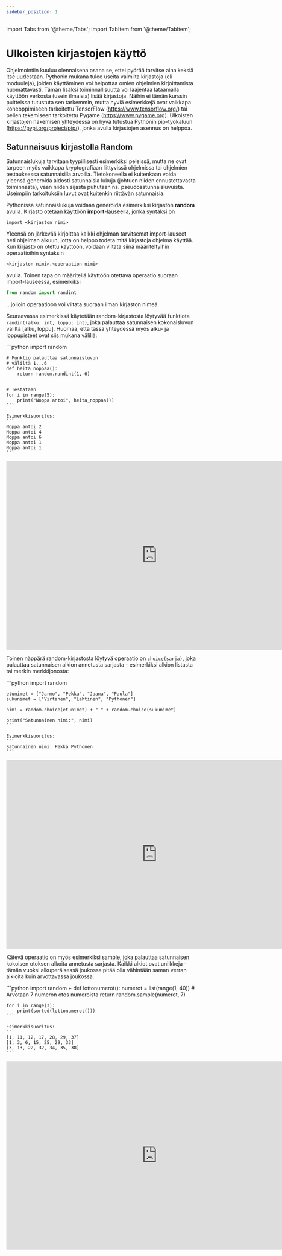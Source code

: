 ```yaml
---
sidebar_position: 1
---
```

import Tabs from '@theme/Tabs';
import TabItem from '@theme/TabItem';

# Ulkoisten kirjastojen käyttö

Ohjelmointiin kuuluu olennaisena osana se, ettei pyörää tarvitse aina keksiä itse uudestaan. Pythonin mukana tulee useita valmiita kirjastoja (eli moduuleja), joiden käyttäminen voi helpottaa omien ohjelmien kirjoittamista huomattavasti. Tämän lisäksi toiminnallisuutta voi laajentaa lataamalla käyttöön verkosta (usein ilmaisia) lisää kirjastoja. Näihin ei tämän kurssin puitteissa tutustuta sen tarkemmin, mutta hyviä esimerkkejä ovat vaikkapa koneoppimiseen tarkoitettu TensorFlow (https://www.tensorflow.org/) tai pelien tekemiseen tarkoitettu Pygame (https://www.pygame.org). Ulkoisten kirjastojen hakemisen yhteydessä on hyvä tutustua Pythonin pip-työkaluun (https://pypi.org/project/pip/), jonka avulla kirjastojen asennus on helppoa.

## Satunnaisuus kirjastolla Random

Satunnaislukuja tarvitaan tyypillisesti esimerkiksi peleissä, mutta ne ovat tarpeen myös vaikkapa kryptografiaan liittyvissä ohjelmissa tai ohjelmien testauksessa satunnaisilla arvoilla. Tietokoneella ei kuitenkaan voida yleensä generoida aidosti satunnaisia lukuja (johtuen niiden ennustettavasta toiminnasta), vaan niiden sijasta puhutaan ns. pseudosatunnaisluvuista. Useimpiin tarkoituksiin luvut ovat kuitenkin riittävän satunnaisia.

Pythonissa satunnaislukuja voidaan generoida esimerkiksi kirjaston **random** avulla. Kirjasto otetaan käyttöön **import**-lauseella, jonka syntaksi on

`import <kirjaston nimi>`

Yleensä on järkevää kirjoittaa kaikki ohjelman tarvitsemat import-lauseet heti ohjelman alkuun, jotta on helppo todeta mitä kirjastoja ohjelma käyttää. Kun kirjasto on otettu käyttöön, voidaan viitata siinä määriteltyihin operaatioihin syntaksin

`<kirjaston nimi>.<operaation nimi>`

avulla. Toinen tapa on määritellä käyttöön otettava operaatio suoraan import-lauseessa, esimerkiksi

```python 
from random import randint
 ```

...jolloin operaatioon voi viitata suoraan ilman kirjaston nimeä.

Seuraavassa esimerkissä käytetään random-kirjastosta löytyvää funktiota `randint(alku: int, loppu: int)`, joka palauttaa satunnaisen kokonaisluvun väliltä [alku, loppu]. Huomaa, että tässä yhteydessä myös alku- ja loppupisteet ovat siis mukana välillä:

<Tabs>
  <TabItem value="code" label="Koodiesimerkki" default>
    ```python 
    import random

    # Funktio palauttaa satunnaisluvun
    # väliltä 1...6
    def heita_noppaa():
        return random.randint(1, 6)


    # Testataan
    for i in range(5):
        print("Noppa antoi", heita_noppaa())
    ```

    Esimerkkisuoritus:
    ```
    Noppa antoi 2
    Noppa antoi 4
    Noppa antoi 6
    Noppa antoi 1
    Noppa antoi 1
    ```
  </TabItem>
  <TabItem value="Visualisaatio" label="Visualisaatio">
    <iframe width="800" height="500" frameborder="0" src="https://pythontutor.com/iframe-embed.html#code=import%20random%0A%0A%23%20Funktio%20palauttaa%20satunnaisluvun%0A%23%20v%C3%A4lilt%C3%A4%201...6%0Adef%20heita_noppaa%28%29%3A%0A%20%20%20%20return%20random.randint%281,%206%29%0A%0A%0A%23%20Testataan%0Afor%20i%20in%20range%285%29%3A%0A%20%20%20%20print%28%22Noppa%20antoi%22,%20heita_noppaa%28%29%29&codeDivHeight=400&codeDivWidth=350&cumulative=false&curInstr=0&heapPrimitives=nevernest&origin=opt-frontend.js&py=3&rawInputLstJSON=%5B%5D&textReferences=false"> </iframe>
  </TabItem>
</Tabs>

Toinen näppärä random-kirjastosta löytyvä operaatio on `choice(sarja)`, joka palauttaa satunnaisen alkion annetusta sarjasta - esimerkiksi alkion listasta tai merkin merkkijonosta:

<Tabs>
  <TabItem value="code" label="Koodiesimerkki" default>
    ```python 
    import random

    etunimet = ["Jarmo", "Pekka", "Jaana", "Paula"]
    sukunimet = ["Virtanen", "Lahtinen", "Pythonen"]

    nimi = random.choice(etunimet) + " " + random.choice(sukunimet)

    print("Satunnainen nimi:", nimi)
    ```

    Esimerkkisuoritus:
    ``` 
    Satunnainen nimi: Pekka Pythonen
    ```
  </TabItem>
  <TabItem value="Visualisaatio" label="Visualisaatio">
    <iframe width="800" height="500" frameborder="0" src="https://pythontutor.com/iframe-embed.html#code=import%20random%0A%0Aetunimet%20%3D%20%5B%22Jarmo%22,%20%22Pekka%22,%20%22Jaana%22,%20%22Paula%22%5D%0Asukunimet%20%3D%20%5B%22Virtanen%22,%20%22Lahtinen%22,%20%22Pythonen%22%5D%0A%0Animi%20%3D%20random.choice%28etunimet%29%20%2B%20%22%20%22%20%2B%20random.choice%28sukunimet%29%0A%0Aprint%28%22Satunnainen%20nimi%3A%22,%20nimi%29&codeDivHeight=400&codeDivWidth=350&cumulative=false&curInstr=0&heapPrimitives=nevernest&origin=opt-frontend.js&py=3&rawInputLstJSON=%5B%5D&textReferences=false"> </iframe>
  </TabItem>
</Tabs>

Kätevä operaatio on myös esimerkiksi sample, joka palauttaa satunnaisen kokoisen otoksen alkoita annetusta sarjasta. Kaikki alkiot ovat uniikkeja - tämän vuoksi alkuperäisessä joukossa pitää olla vähintään saman verran alkioita kuin arvottavassa joukossa.

<Tabs>
  <TabItem value="code" label="Koodiesimerkki" default>
    ```python 
    import random
+
    def lottonumerot():
        numerot = list(range(1, 40))
        # Arvotaan 7 numeron otos numeroista
        return random.sample(numerot, 7)

    for i in range(3):
        print(sorted(lottonumerot()))
    ```

    Esimerkkisuoritus:
    ```
    [1, 11, 12, 17, 28, 29, 37]
    [1, 3, 6, 15, 25, 29, 33]
    [3, 13, 22, 32, 34, 35, 38]
    ```
  </TabItem>
  <TabItem value="Visualisaatio" label="Visualisaatio">
    <iframe width="800" height="500" frameborder="0" src="https://pythontutor.com/iframe-embed.html#code=import%20random%0A%0Adef%20lottonumerot%28%29%3A%0A%20%20%20%20numerot%20%3D%20list%28range%281,%2040%29%29%0A%20%20%20%20%23%20Arvotaan%207%20numeron%20otos%20numeroista%0A%20%20%20%20return%20random.sample%28numerot,%207%29%0A%0Afor%20i%20in%20range%283%29%3A%0A%20%20%20%20print%28sorted%28lottonumerot%28%29%29%29&codeDivHeight=400&codeDivWidth=350&cumulative=false&curInstr=0&heapPrimitives=nevernest&origin=opt-frontend.js&py=3&rawInputLstJSON=%5B%5D&textReferences=false"> </iframe>
  </TabItem>
</Tabs>